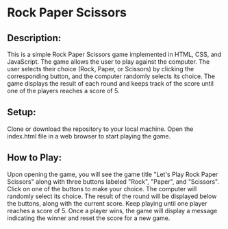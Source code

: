 # Rock Paper Scissors

## Description:

This is a simple Rock Paper Scissors game implemented in HTML, CSS, and JavaScript. The game allows the user to play against the computer. The user selects their choice (Rock, Paper, or Scissors) by clicking the corresponding button, and the computer randomly selects its choice. The game displays the result of each round and keeps track of the score until one of the players reaches a score of 5.

## Setup:

Clone or download the repository to your local machine.
Open the index.html file in a web browser to start playing the game.

## How to Play:

Upon opening the game, you will see the game title "Let's Play Rock Paper Scissors" along with three buttons labeled "Rock", "Paper", and "Scissors".
Click on one of the buttons to make your choice.
The computer will randomly select its choice.
The result of the round will be displayed below the buttons, along with the current score.
Keep playing until one player reaches a score of 5.
Once a player wins, the game will display a message indicating the winner and reset the score for a new game.
